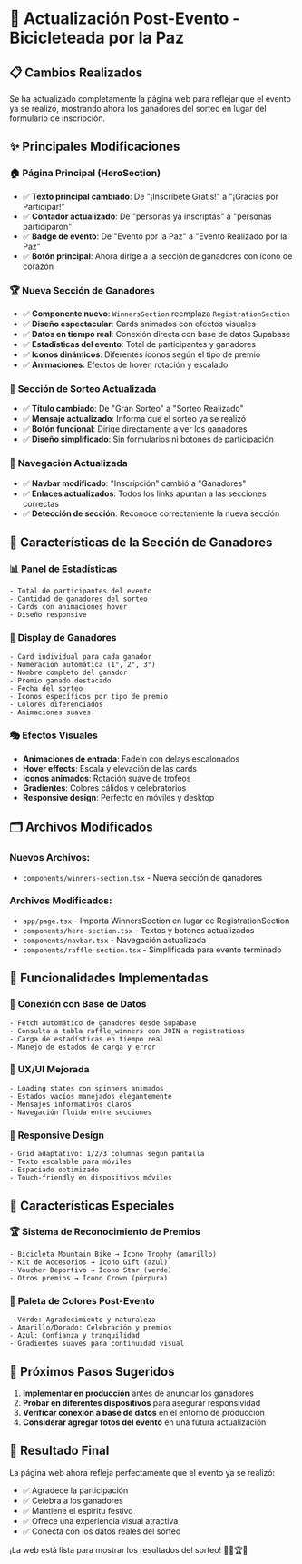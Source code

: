 # 🎉 Actualización Post-Evento - Bicicleteada por la Paz

## 📋 Cambios Realizados

Se ha actualizado completamente la página web para reflejar que el evento ya se realizó, mostrando ahora los ganadores del sorteo en lugar del formulario de inscripción.

## ✨ Principales Modificaciones

### 🏠 **Página Principal (HeroSection)**
- ✅ **Texto principal cambiado**: De "¡Inscríbete Gratis!" a "¡Gracias por Participar!"
- ✅ **Contador actualizado**: De "personas ya inscriptas" a "personas participaron"
- ✅ **Badge de evento**: De "Evento por la Paz" a "Evento Realizado por la Paz"
- ✅ **Botón principal**: Ahora dirige a la sección de ganadores con ícono de corazón

### 🏆 **Nueva Sección de Ganadores**
- ✅ **Componente nuevo**: `WinnersSection` reemplaza `RegistrationSection`
- ✅ **Diseño espectacular**: Cards animados con efectos visuales
- ✅ **Datos en tiempo real**: Conexión directa con base de datos Supabase
- ✅ **Estadísticas del evento**: Total de participantes y ganadores
- ✅ **Iconos dinámicos**: Diferentes íconos según el tipo de premio
- ✅ **Animaciones**: Efectos de hover, rotación y escalado

### 🎲 **Sección de Sorteo Actualizada**
- ✅ **Título cambiado**: De "Gran Sorteo" a "Sorteo Realizado"
- ✅ **Mensaje actualizado**: Informa que el sorteo ya se realizó
- ✅ **Botón funcional**: Dirige directamente a ver los ganadores
- ✅ **Diseño simplificado**: Sin formularios ni botones de participación

### 🧭 **Navegación Actualizada**
- ✅ **Navbar modificado**: "Inscripción" cambió a "Ganadores"
- ✅ **Enlaces actualizados**: Todos los links apuntan a las secciones correctas
- ✅ **Detección de sección**: Reconoce correctamente la nueva sección

## 🎨 **Características de la Sección de Ganadores**

### 📊 **Panel de Estadísticas**
```tsx
- Total de participantes del evento
- Cantidad de ganadores del sorteo
- Cards con animaciones hover
- Diseño responsive
```

### 🏅 **Display de Ganadores**
```tsx
- Card individual para cada ganador
- Numeración automática (1°, 2°, 3°)
- Nombre completo del ganador  
- Premio ganado destacado
- Fecha del sorteo
- Iconos específicos por tipo de premio
- Colores diferenciados
- Animaciones suaves
```

### 🎭 **Efectos Visuales**
- **Animaciones de entrada**: FadeIn con delays escalonados
- **Hover effects**: Escala y elevación de las cards
- **Iconos animados**: Rotación suave de trofeos
- **Gradientes**: Colores cálidos y celebratorios
- **Responsive design**: Perfecto en móviles y desktop

## 🗂️ **Archivos Modificados**

### Nuevos Archivos:
- `components/winners-section.tsx` - Nueva sección de ganadores

### Archivos Modificados:
- `app/page.tsx` - Importa WinnersSection en lugar de RegistrationSection
- `components/hero-section.tsx` - Textos y botones actualizados
- `components/navbar.tsx` - Navegación actualizada
- `components/raffle-section.tsx` - Simplificada para evento terminado

## 🚀 **Funcionalidades Implementadas**

### 🔄 **Conexión con Base de Datos**
```tsx
- Fetch automático de ganadores desde Supabase
- Consulta a tabla raffle_winners con JOIN a registrations
- Carga de estadísticas en tiempo real
- Manejo de estados de carga y error
```

### 🎯 **UX/UI Mejorada**
```tsx
- Loading states con spinners animados
- Estados vacíos manejados elegantemente
- Mensajes informativos claros
- Navegación fluida entre secciones
```

### 📱 **Responsive Design**
```tsx
- Grid adaptativo: 1/2/3 columnas según pantalla
- Texto escalable para móviles
- Espaciado optimizado
- Touch-friendly en dispositivos móviles
```

## 🎊 **Características Especiales**

### 🏆 **Sistema de Reconocimiento de Premios**
```tsx
- Bicicleta Mountain Bike → Ícono Trophy (amarillo)
- Kit de Accesorios → Ícono Gift (azul)  
- Voucher Deportivo → Ícono Star (verde)
- Otros premios → Ícono Crown (púrpura)
```

### 🎨 **Paleta de Colores Post-Evento**
```tsx
- Verde: Agradecimiento y naturaleza
- Amarillo/Dorado: Celebración y premios
- Azul: Confianza y tranquilidad
- Gradientes suaves para continuidad visual
```

## 🔮 **Próximos Pasos Sugeridos**

1. **Implementar en producción** antes de anunciar los ganadores
2. **Probar en diferentes dispositivos** para asegurar responsividad
3. **Verificar conexión a base de datos** en el entorno de producción
4. **Considerar agregar fotos del evento** en una futura actualización

## 🎯 **Resultado Final**

La página web ahora refleja perfectamente que el evento ya se realizó:
- ✅ Agradece la participación
- ✅ Celebra a los ganadores  
- ✅ Mantiene el espíritu festivo
- ✅ Ofrece una experiencia visual atractiva
- ✅ Conecta con los datos reales del sorteo

¡La web está lista para mostrar los resultados del sorteo! 🚴‍♂️🏆🎉